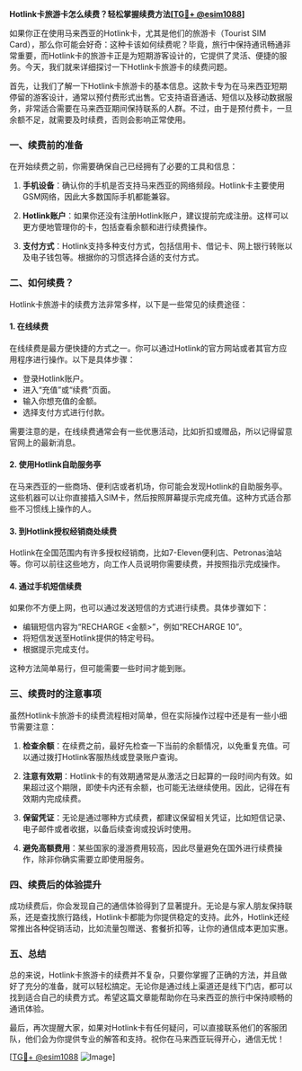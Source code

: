 **Hotlink卡旅游卡怎么续费？轻松掌握续费方法[[TG💪+ @esim1088](https://t.me/s/esim1088)]**

如果你正在使用马来西亚的Hotlink卡，尤其是他们的旅游卡（Tourist SIM Card），那么你可能会好奇：这种卡该如何续费呢？毕竟，旅行中保持通讯畅通非常重要，而Hotlink卡的旅游卡正是为短期游客设计的，它提供了灵活、便捷的服务。今天，我们就来详细探讨一下Hotlink卡旅游卡的续费问题。

首先，让我们了解一下Hotlink卡旅游卡的基本信息。这款卡专为在马来西亚短期停留的游客设计，通常以预付费形式出售。它支持语音通话、短信以及移动数据服务，非常适合需要在马来西亚期间保持联系的人群。不过，由于是预付费卡，一旦余额不足，就需要及时续费，否则会影响正常使用。

### **一、续费前的准备**

在开始续费之前，你需要确保自己已经拥有了必要的工具和信息：

1. **手机设备**：确认你的手机是否支持马来西亚的网络频段。Hotlink卡主要使用GSM网络，因此大多数国际手机都能兼容。
   
2. **Hotlink账户**：如果你还没有注册Hotlink账户，建议提前完成注册。这样可以更方便地管理你的卡，包括查看余额和进行续费操作。

3. **支付方式**：Hotlink支持多种支付方式，包括信用卡、借记卡、网上银行转账以及电子钱包等。根据你的习惯选择合适的支付方式。

### **二、如何续费？**

Hotlink卡旅游卡的续费方法非常多样，以下是一些常见的续费途径：

#### **1. 在线续费**
在线续费是最方便快捷的方式之一。你可以通过Hotlink的官方网站或者其官方应用程序进行操作。以下是具体步骤：
- 登录Hotlink账户。
- 进入“充值”或“续费”页面。
- 输入你想充值的金额。
- 选择支付方式进行付款。

需要注意的是，在线续费通常会有一些优惠活动，比如折扣或赠品，所以记得留意官网上的最新消息。

#### **2. 使用Hotlink自助服务亭**
在马来西亚的一些商场、便利店或者机场，你可能会发现Hotlink的自助服务亭。这些机器可以让你直接插入SIM卡，然后按照屏幕提示完成充值。这种方式适合那些不习惯线上操作的人。

#### **3. 到Hotlink授权经销商处续费**
Hotlink在全国范围内有许多授权经销商，比如7-Eleven便利店、Petronas油站等。你可以前往这些地方，向工作人员说明你需要续费，并按照指示完成操作。

#### **4. 通过手机短信续费**
如果你不方便上网，也可以通过发送短信的方式进行续费。具体步骤如下：
- 编辑短信内容为“RECHARGE <金额>”，例如“RECHARGE 10”。
- 将短信发送至Hotlink提供的特定号码。
- 根据提示完成支付。

这种方法简单易行，但可能需要一些时间才能到账。

### **三、续费时的注意事项**

虽然Hotlink卡旅游卡的续费流程相对简单，但在实际操作过程中还是有一些小细节需要注意：

1. **检查余额**：在续费之前，最好先检查一下当前的余额情况，以免重复充值。可以通过拨打Hotlink客服热线或登录账户查询。

2. **注意有效期**：Hotlink卡的有效期通常是从激活之日起算的一段时间内有效。如果超过这个期限，即使卡内还有余额，也可能无法继续使用。因此，记得在有效期内完成续费。

3. **保留凭证**：无论是通过哪种方式续费，都建议保留相关凭证，比如短信记录、电子邮件或者收据，以备后续查询或投诉时使用。

4. **避免高额费用**：某些国家的漫游费用较高，因此尽量避免在国外进行续费操作，除非你确实需要立即使用服务。

### **四、续费后的体验提升**

成功续费后，你会发现自己的通信体验得到了显著提升。无论是与家人朋友保持联系，还是查找旅行路线，Hotlink卡都能为你提供稳定的支持。此外，Hotlink还经常推出各种促销活动，比如流量包赠送、套餐折扣等，让你的通信成本更加实惠。

### **五、总结**

总的来说，Hotlink卡旅游卡的续费并不复杂，只要你掌握了正确的方法，并且做好了充分的准备，就可以轻松搞定。无论你是通过线上渠道还是线下门店，都可以找到适合自己的续费方式。希望这篇文章能帮助你在马来西亚的旅行中保持顺畅的通讯体验。

最后，再次提醒大家，如果对Hotlink卡有任何疑问，可以直接联系他们的客服团队，他们会为你提供专业的解答和支持。祝你在马来西亚玩得开心，通信无忧！

[[TG💪+ @esim1088](https://t.me/s/esim1088) ![Image](https://i.postimg.cc/4NQfJmqS/Snipaste-2025-05-13-00-14-12.png)]